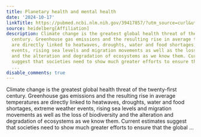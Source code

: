 ```yaml
---
title: Planetary health and mental health
date: '2024-10-17'
linkTitle: https://pubmed.ncbi.nlm.nih.gov/39417857/?utm_source=curl&utm_medium=rss&utm_campaign=pubmed-2&utm_content=1FakS-2QOkCT8HsMOQP1bCRQ4YzyumYOmxmF0moLsQ3dFB1E9V&fc=20220326224207&ff=20241017182615&v=2.18.0.post9+e462414
source: heidelberg[Affiliation]
description: Climate change is the greatest global health threat of the twenty-first
  century. Greenhouse gas emissions and the resulting rise in average temperatures
  are directly linked to heatwaves, droughts, water and food shortages, extreme weather
  events, rising sea levels and migration movements as well as the loss of biodiversity
  and the alteration and degradation of ecosystems as we know them. Current estimates
  suggest that societies need to show much greater efforts to ensure that the global
  ...
disable_comments: true
---
```

Climate change is the greatest global health threat of the twenty-first century. Greenhouse gas emissions and the resulting rise in average temperatures are directly linked to heatwaves, droughts, water and food shortages, extreme weather events, rising sea levels and migration movements as well as the loss of biodiversity and the alteration and degradation of ecosystems as we know them. Current estimates suggest that societies need to show much greater efforts to ensure that the global ...